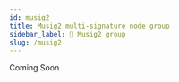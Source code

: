 ```yaml
---
id: musig2 
title: Musig2 multi-signature node group
sidebar_label: 🔑 Musig2 group
slug: /musig2 
---
```


Coming Soon
